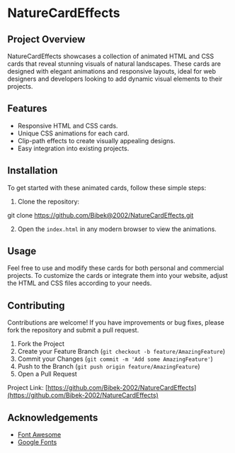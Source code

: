 # NatureCardEffects

## Project Overview
NatureCardEffects showcases a collection of animated HTML and CSS cards that reveal stunning visuals of natural landscapes. These cards are designed with elegant animations and responsive layouts, ideal for web designers and developers looking to add dynamic visual elements to their projects.

## Features
- Responsive HTML and CSS cards.
- Unique CSS animations for each card.
- Clip-path effects to create visually appealing designs.
- Easy integration into existing projects.

## Installation
To get started with these animated cards, follow these simple steps:
1. Clone the repository:

git clone https://github.com/Bibek@2002/NatureCardEffects.git

2. Open the `index.html` in any modern browser to view the animations.

## Usage
Feel free to use and modify these cards for both personal and commercial projects. To customize the cards or integrate them into your website, adjust the HTML and CSS files according to your needs.

## Contributing
Contributions are welcome! If you have improvements or bug fixes, please fork the repository and submit a pull request.

1. Fork the Project
2. Create your Feature Branch (`git checkout -b feature/AmazingFeature`)
3. Commit your Changes (`git commit -m 'Add some AmazingFeature'`)
4. Push to the Branch (`git push origin feature/AmazingFeature`)
5. Open a Pull Request


Project Link: [https://github.com/Bibek-2002/NatureCardEffects](https://github.com/Bibek-2002/NatureCardEffects)

## Acknowledgements
- [Font Awesome](https://fontawesome.com)
- [Google Fonts](https://fonts.google.com)

